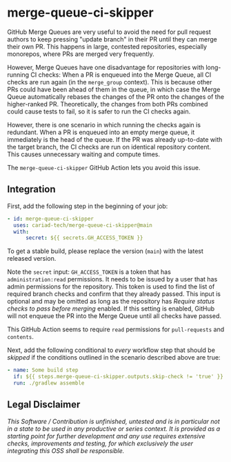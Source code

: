 # merge-queue-ci-skipper

GitHub Merge Queues are very useful to avoid the need for pull request authors to keep pressing "update branch" in their PR
until they can merge their own PR. This happens in large, contested repositories, especially monorepos, where PRs are merged
very frequently.

However, Merge Queues have one disadvantage for repositories with long-running CI checks: When a PR is enqueued into the
Merge Queue, all CI checks are run again (in the `merge_group` context). This is because other PRs could have been ahead of them
in the queue, in which case the Merge Queue automatically rebases the changes of the PR onto the changes of the higher-ranked PR.
Theoretically, the changes from both PRs combined could cause tests to fail, so it is safer to run the CI checks again.

However, there is one scenario in which running the checks again is redundant. When a PR is enqueued into an empty merge queue,
it immediately is the head of the queue. If the PR was already up-to-date with the target branch, the CI checks are run on
identical repository content. This causes unnecessary waiting and compute times.

The `merge-queue-ci-skipper` GitHub Action lets you avoid this issue.

## Integration

First, add the following step in the beginning of your job:

```yml
- id: merge-queue-ci-skipper
  uses: cariad-tech/merge-queue-ci-skipper@main
  with:
      secret: ${{ secrets.GH_ACCESS_TOKEN }}
```

To get a stable build, please replace the version (`main`) with the latest released version.

Note the `secret` input: `GH_ACCESS_TOKEN` is a token that has `administration:read` permissions.
It needs to be issued by a user that has admin permissions for the repository.
This token is used to find the list of required branch checks and confirm that they already passed.
This input is optional and may be omitted as long as the repository has _Require status checks to pass before merging_
enabled. If this setting is enabled, GitHub will not enqueue the PR into the Merge Queue until all checks have passed.

This GitHub Action seems to require `read` permissions for `pull-requests` and `contents`.

Next, add the following conditional to _every_ workflow step that should be _skipped_ if the conditions outlined in the scenario
described above are true:

```yml
- name: Some build step
  if: ${{ steps.merge-queue-ci-skipper.outputs.skip-check != 'true' }}
  run: ./gradlew assemble
```

## Legal Disclaimer

_This Software / Contribution is unfinished, untested and is in particular not in a state to be
used in any productive or series context. It is provided as a starting point for further
development and any use requires extensive checks, improvements and testing, for which
exclusively the user integrating this OSS shall be responsible._
